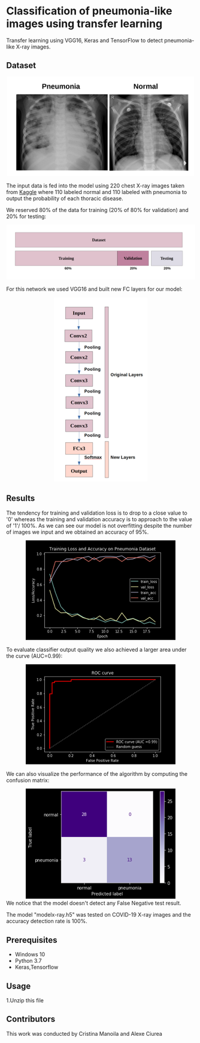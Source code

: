 # Classification of pneumonia-like images using transfer learning 
Transfer learning using VGG16, Keras and TensorFlow to detect pneumonia-like X-ray images.

## Dataset

<div align=center><img width="500" src="./images/pneumon-normal.PNG"/></div>


The input data is fed into the model using 220 chest X-ray images taken from [Kaggle](https://www.kaggle.com/paultimothymooney/chest-xray-pneumonia) where 110 labeled normal and 110 labeled with pneumonia to output the probability of each thoracic disease.

We reserved 80% of the data for training (20% of 80% for validation) and 20% for testing:
<div align=center><img width="700" src="./images/trainval-test.PNG"/></div>

For this network we used VGG16 and built new FC layers for our model:
<div align=center><img width="250" src="./images/Layers.PNG"/></div>

## Results 
The tendency for training and validation loss is to drop to a close value to '0' whereas the training and validation accuracy is to approach to the value of '1'/ 100%. 
As we can see our model is not overfitting despite the number of images we input and we obtained an accuracy of 95%.
<div align=center><img width="400" src="./images/acc_loss.png"/></div>

To evaluate classifier output quality we also achieved a larger area under the curve (AUC=0.99):
<div align=center><img width="400" src="./images/ROCcurve.png"/></div>

We can also visualize the performance of the algorithm by computing the confusion matrix:
<div align=center><img width="400" src="./images/confusion_matrix.png"/></div>
We notice that the model doesn't detect any False Negative test result.

The model "modelx-ray.h5" was tested on COVID-19 X-ray images and the accuracy detection rate is 100%.

## Prerequisites
- Windows 10
- Python 3.7
- Keras,Tensorflow

## Usage
1.Unzip this file

## Contributors
This work was conducted by Cristina Manoila and Alexe Ciurea





